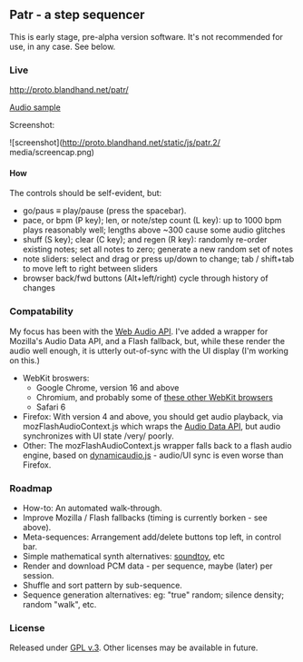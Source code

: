 ## Patr - a step sequencer

This is early stage, pre-alpha version software.  It's not recommended for use, in any case.  See below.

### Live

<http://proto.blandhand.net/patr/>

[Audio sample](http://proto.blandhand.net/static/js/patr/media/aucap.html)

<!--
<audio controls>
    <source src="http://proto.blandhand.net/static/js/patr/media/aucap.wav">
    <source src="http://proto.blandhand.net/static/js/patr/media/aucap.ogg">
    <source src="http://proto.blandhand.net/static/js/patr/media/aucap.mp3">
</audio>
-->

Screenshot:

![screenshot](http://proto.blandhand.net/static/js/patr.2/ media/screencap.png)

#### How

The controls should be self-evident, but:

* go/paus &equiv; play/pause (press the spacebar).
* pace, or bpm (P key); len, or note/step count (L key): up to 1000 bpm plays reasonably well; lengths above ~300 cause some audio glitches
* shuff (S key); clear (C key); and regen (R key): randomly re-order existing notes; set all notes to zero; generate a new random set of notes
* note sliders: select and drag or press up/down to change; tab / shift+tab to move left to right between sliders
* browser back/fwd buttons (Alt+left/right) cycle through history of changes

### Compatability
My focus has been with the [Web Audio API](https://dvcs.w3.org/hg/audio/raw-file/tip/webaudio/specification.html).  I've added a wrapper for Mozilla's Audio Data API, and a Flash fallback, but, while these render the audio well enough, it is utterly out-of-sync with the UI display (I'm working on this.)

* WebKit broswers: 
    * Google Chrome, version 16 and above
    * Chromium, and probably some of [these other WebKit browsers](http://en.wikipedia.org/wiki/List_of_web_browsers#WebKit-based)
    * Safari 6
* Firefox: With version 4 and above, you should get audio playback, via mozFlashAudioContext.js which wraps the [Audio Data API](https://wiki.mozilla.org/Audio_Data_API), but audio synchronizes with UI state /very/ poorly. 
* Other: The mozFlashAudioContext.js wrapper falls back to a flash audio engine, based on [dynamicaudio.js] - audio/UI sync is even worse than Firefox.


### Roadmap
* How-to: An automated walk-through.
* Improve Mozilla / Flash fallbacks (timing is currently borken - see above).
* Meta-sequences: Arrangement add/delete buttons top left, in control bar.
* Simple mathematical synth alternatives: [soundtoy], etc
* Render and download PCM data - per sequence, maybe (later) per session.
* Shuffle and sort pattern by sub-sequence.
* Sequence generation alternatives: eg: "true" random; silence density; random "walk", etc.

### License
Released under [GPL v.3](http://www.gnu.org/licenses/gpl-3.0.txt).
Other licenses may be available in future.

<!--
### Attribs
1. [dynamicaudio.js]
2. [soundtoy]
3. [chipmusix]
-->

[dynamicaudio.js]: https://github.com/bfirsh/dynamicaudio.js/
[soundtoy]: http://www.iquilezles.org/apps/soundtoy/index.html
